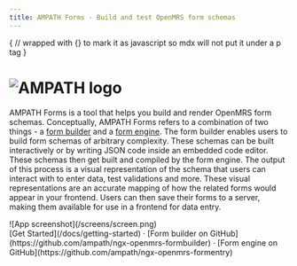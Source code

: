 ```yaml
---
title: AMPATH Forms - Build and test OpenMRS form schemas
---
```


{
// wrapped with {} to mark it as javascript so mdx will not put it under a p tag
}

<h1 className="text-center font-extrabold md:text-4xl mt-8 py-16">
  <div className="flex justify-center">
    <img src="logo.svg" alt="AMPATH logo" height={20} width={400} />
  </div>
</h1>

AMPATH Forms is a tool that helps you build and render OpenMRS form schemas. Conceptually, AMPATH Forms refers to a combination of two things - a [form builder](https://github.com/ampath/ngx-openmrs-formbuilder) and a [form engine](https://github.com/ampath/ngx-openmrs-formentry). The form builder enables users to build form schemas of arbitrary complexity. These schemas can be built interactively or by writing JSON code inside an embedded code editor. These schemas then get built and compiled by the form engine. The output of this process is a visual representation of the schema that users can interact with to enter data, test validations and more. These visual representations are an accurate mapping of how the related forms would appear in your frontend. Users can then save their forms to a server, making them available for use in a frontend for data entry.

<div className="py-20">![App screenshot](/screens/screen.png)</div>

<div className="mt-16 mb-20 text-center">
  [Get Started](/docs/getting-started) · [Form builder on
  GitHub](https://github.com/ampath/ngx-openmrs-formbuilder) · [Form engine on GitHub](https://github.com/ampath/ngx-openmrs-formentry)

</div>

